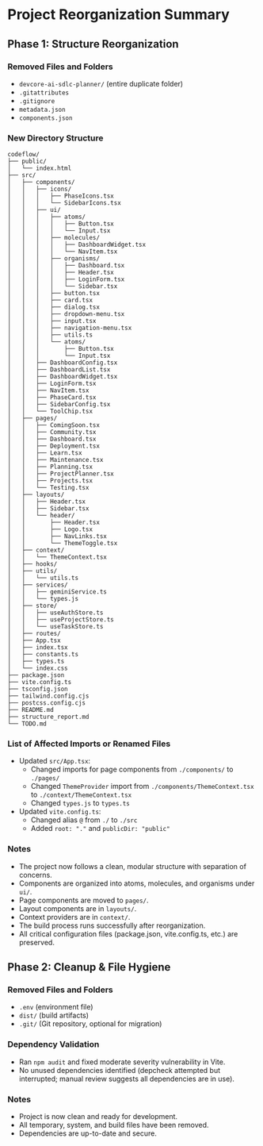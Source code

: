 # Project Reorganization Summary

## Phase 1: Structure Reorganization

### Removed Files and Folders
- `devcore-ai-sdlc-planner/` (entire duplicate folder)
- `.gitattributes`
- `.gitignore`
- `metadata.json`
- `components.json`

### New Directory Structure
```
codeflow/
├── public/
│   └── index.html
├── src/
│   ├── components/
│   │   ├── icons/
│   │   │   ├── PhaseIcons.tsx
│   │   │   └── SidebarIcons.tsx
│   │   ├── ui/
│   │   │   ├── atoms/
│   │   │   │   ├── Button.tsx
│   │   │   │   └── Input.tsx
│   │   │   ├── molecules/
│   │   │   │   ├── DashboardWidget.tsx
│   │   │   │   └── NavItem.tsx
│   │   │   ├── organisms/
│   │   │   │   ├── Dashboard.tsx
│   │   │   │   ├── Header.tsx
│   │   │   │   ├── LoginForm.tsx
│   │   │   │   └── Sidebar.tsx
│   │   │   ├── button.tsx
│   │   │   ├── card.tsx
│   │   │   ├── dialog.tsx
│   │   │   ├── dropdown-menu.tsx
│   │   │   ├── input.tsx
│   │   │   ├── navigation-menu.tsx
│   │   │   ├── utils.ts
│   │   │   └── atoms/
│   │   │       ├── Button.tsx
│   │   │       └── Input.tsx
│   │   ├── DashboardConfig.tsx
│   │   ├── DashboardList.tsx
│   │   ├── DashboardWidget.tsx
│   │   ├── LoginForm.tsx
│   │   ├── NavItem.tsx
│   │   ├── PhaseCard.tsx
│   │   ├── SidebarConfig.tsx
│   │   └── ToolChip.tsx
│   ├── pages/
│   │   ├── ComingSoon.tsx
│   │   ├── Community.tsx
│   │   ├── Dashboard.tsx
│   │   ├── Deployment.tsx
│   │   ├── Learn.tsx
│   │   ├── Maintenance.tsx
│   │   ├── Planning.tsx
│   │   ├── ProjectPlanner.tsx
│   │   ├── Projects.tsx
│   │   └── Testing.tsx
│   ├── layouts/
│   │   ├── Header.tsx
│   │   ├── Sidebar.tsx
│   │   └── header/
│   │       ├── Header.tsx
│   │       ├── Logo.tsx
│   │       ├── NavLinks.tsx
│   │       └── ThemeToggle.tsx
│   ├── context/
│   │   └── ThemeContext.tsx
│   ├── hooks/
│   ├── utils/
│   │   └── utils.ts
│   ├── services/
│   │   ├── geminiService.ts
│   │   └── types.js
│   ├── store/
│   │   ├── useAuthStore.ts
│   │   ├── useProjectStore.ts
│   │   └── useTaskStore.ts
│   ├── routes/
│   ├── App.tsx
│   ├── index.tsx
│   ├── constants.ts
│   ├── types.ts
│   └── index.css
├── package.json
├── vite.config.ts
├── tsconfig.json
├── tailwind.config.cjs
├── postcss.config.cjs
├── README.md
├── structure_report.md
└── TODO.md
```

### List of Affected Imports or Renamed Files
- Updated `src/App.tsx`:
  - Changed imports for page components from `./components/` to `./pages/`
  - Changed `ThemeProvider` import from `./components/ThemeContext.tsx` to `./context/ThemeContext.tsx`
  - Changed `types.js` to `types.ts`
- Updated `vite.config.ts`:
  - Changed alias `@` from `./` to `./src`
  - Added `root: "."` and `publicDir: "public"`

### Notes
- The project now follows a clean, modular structure with separation of concerns.
- Components are organized into atoms, molecules, and organisms under `ui/`.
- Page components are moved to `pages/`.
- Layout components are in `layouts/`.
- Context providers are in `context/`.
- The build process runs successfully after reorganization.
- All critical configuration files (package.json, vite.config.ts, etc.) are preserved.

## Phase 2: Cleanup & File Hygiene

### Removed Files and Folders
- `.env` (environment file)
- `dist/` (build artifacts)
- `.git/` (Git repository, optional for migration)

### Dependency Validation
- Ran `npm audit` and fixed moderate severity vulnerability in Vite.
- No unused dependencies identified (depcheck attempted but interrupted; manual review suggests all dependencies are in use).

### Notes
- Project is now clean and ready for development.
- All temporary, system, and build files have been removed.
- Dependencies are up-to-date and secure.
